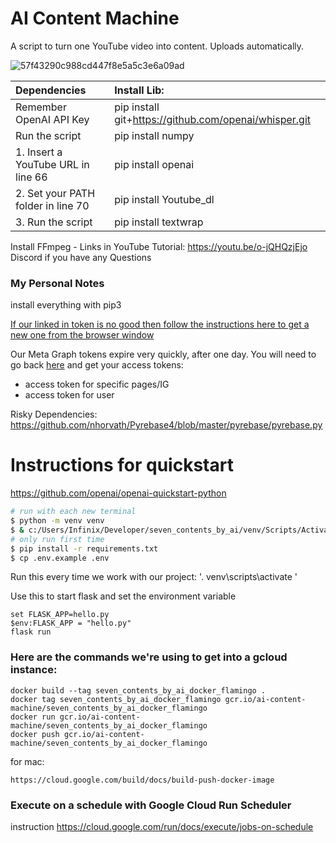 # AI Content Machine 
A script to turn one YouTube video into content. Uploads automatically.

![57f43290c988cd447f8e5a5c3e6a09ad](https://user-images.githubusercontent.com/7444521/222048539-cd7220fe-ec96-45cc-985a-d4027c35b203.jpg)

|           Dependencies               |         Install Lib:                         |
| :----------------------------------------- | :------------------------------ |
| Remember OpenAI API Key                                      |  pip install git+https://github.com/openai/whisper.git                               |
|  Run the script                             |  pip install numpy                                 |
| 1. Insert a YouTube URL in line 66                                    |  pip install openai                                |
| 2. Set your PATH folder in line 70                                    |  pip install Youtube_dl                                  |
| 3. Run the script                      |     pip install textwrap                               |

Install FFmpeg - Links in YouTube Tutorial: https://youtu.be/o-jQHQzjEjo 
Discord if you have any Questions 

### My Personal Notes
install everything with pip3

[If our linked in token is no good then follow the instructions here to get a new one from the browser window](https://www.jcchouinard.com/linkedin-api/)

Our Meta Graph tokens expire very quickly, after one day.  You will need to go back [here](https://developers.facebook.com/tools/explorer/) and get your access tokens:
- access token for specific pages/IG
- access token for user

Risky Dependencies:
https://github.com/nhorvath/Pyrebase4/blob/master/pyrebase/pyrebase.py

# Instructions for quickstart
https://github.com/openai/openai-quickstart-python
```bash
# run with each new terminal
$ python -m venv venv
$ & c:/Users/Infinix/Developer/seven_contents_by_ai/venv/Scripts/Activate.ps1
# only run first time
$ pip install -r requirements.txt
$ cp .env.example .env
```

Run this every time we work with our project:
'. venv\scripts\activate  '

Use this to start flask and set the environment variable
```
set FLASK_APP=hello.py
$env:FLASK_APP = "hello.py"
flask run
```

### Here are the commands we're using to get into a gcloud instance:
```
docker build --tag seven_contents_by_ai_docker_flamingo . 
docker tag seven_contents_by_ai_docker_flamingo gcr.io/ai-content-machine/seven_contents_by_ai_docker_flamingo
docker run gcr.io/ai-content-machine/seven_contents_by_ai_docker_flamingo 
docker push gcr.io/ai-content-machine/seven_contents_by_ai_docker_flamingo
```
for mac:
```
https://cloud.google.com/build/docs/build-push-docker-image
```
### Execute on a schedule with Google Cloud Run Scheduler
instruction https://cloud.google.com/run/docs/execute/jobs-on-schedule
